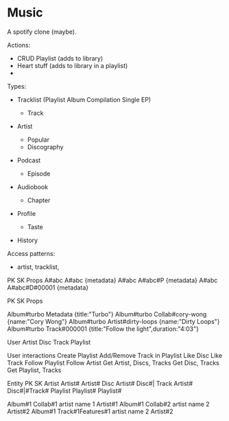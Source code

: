 # Music

A spotify clone (maybe).

Actions:
 - CRUD Playlist (adds to library)
 - Heart stuff (adds to library in a playlist)
 - 

Types:
 - Tracklist (Playlist Album Compilation Single EP)
   - Track
 - Artist
   - Popular
   - Discography
 - Podcast
   - Episode

 - Audiobook
   - Chapter

 - Profile
   - Taste
 - History


Access patterns:
  - artist, tracklist, 

PK    SK            Props
A#abc A#abc         {metadata}
A#abc A#abc#P       {metadata}
A#abc A#abc#D#00001 {metadata}

PK          SK                 Props


Album#turbo Metadata           {title:"Turbo"}
Album#turbo Collab#cory-wong   {name:"Cory Wong"}
Album#turbo Artist#dirty-loops {name:"Dirty Loops"}
Album#turbo Track#000001       {title:"Follow the light",duration:"4:03"}
    

User
Artist
Disc
Track
Playlist

User interactions
Create Playlist
Add/Remove Track in Playlist
Like Disc
Like Track
Follow Playlist
Follow Artist
Get Artist, Discs, Tracks
Get Disc, Tracks
Get Playlist, Tracks

Entity    PK                 SK
Artist    Artist#<Number>    Artist#<Number>
Disc      Artist#<Number>    Disc#<yyyy-mm-dd>|<Number>
Track     Artist#<Number>    Disc#<yyyy-mm-dd>|<Number>#Track#<Number>
Playlist  Playlist#<Number>  Playlist#<Number>


Album#1 Collab#1           artist name 1  Artist#1
Album#1 Collab#2           artist name 2  Artist#2
Album#1 Track#1Features#1  artist name 2  Artist#2
